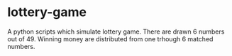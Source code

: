 # lottery-game
A python scripts which simulate lottery game. There are drawn 6 numbers out of 49. 
Winning money are distributed from one trhough 6 matched numbers.
